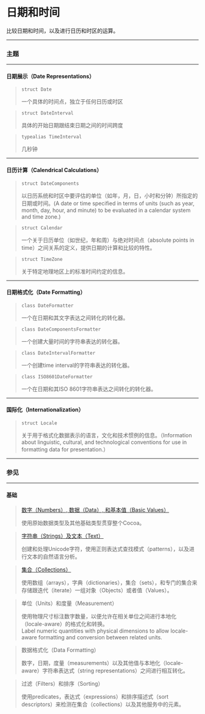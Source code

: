 # 日期和时间

比较日期和时间，以及进行日历和时区的运算。

***

### 主题

***

#### 日期展示（Date Representations）

> ```
> struct Date
> ```
> 一个具体的时间点，独立于任何日历或时区

> ```
> struct DateInterval
> ```
> 具体的开始日期跟结束日期之间的时间跨度

> ```
> typealias TimeInterval
> ```
> 几秒钟

***

#### 日历计算（Calendrical Calculations）

> ```
> struct DateComponents
> ```
> 以日历系统和时区中要评估的单位（如年，月，日，小时和分钟）所指定的日期或时间。(A date or time specified in terms of units (such as year, month, day, hour, and minute) to be evaluated in a calendar system and time zone.)

> ```
> struct Calendar
> ```
> 一个关于日历单位（如世纪，年和周）与绝对时间点（absolute points in time）之间关系的定义，提供日期的计算和比较的特性。

> ```
> struct TimeZone
> ```
> 关于特定地理地区上的标准时间约定的信息。

***

#### 日期格式化（Date Formatting）

> ```
> class DateFormatter
> ```
> 一个在日期和其文字表达之间转化的转化器。

> ```
> class DateComponentsFormatter
> ```
> 一个创建大量时间的字符串表达的转化器。

> ```
> class DateIntervalFormatter
> ```
> 一个创建time interval的字符串表达的转化器。

> ```
> class ISO8601DateFormatter
> ```
> 一个在日期和其ISO 8601字符串表达之间转化的转化器。

***

#### 国际化（Internationalization）

> ```
> struct Locale
> ```
> 关于用于格式化数据表示的语言，文化和技术惯例的信息。（Information about linguistic, cultural, and technological conventions for use in formatting data for presentation.）

***

### 参见

***

#### 基础

> [数字（Numbers）, 数据（Data）, 和基本值（Basic Values）](./foundation/numbers_data_and_basic_values.md)
>
> 使用原始数据类型及其他基础类型贯穿整个Cocoa。

> [字符串（Strings）及文本（Text）](./foundation/strings_and_text.md)
>
> 创建和处理Unicode字符，使用正则表达式查找模式（patterns），以及进行文本的自然语言分析。

> [集合（Collections）](./foundation/collections.md)
>
> 使用数组（arrays），字典（dictionaries），集合（sets），和专门的集合来存储跟迭代（iterate）一组对象（Objects）或者值（Values）。

> 单位（Units）和度量（Measurement）
>
> 使用物理尺寸标注数字数量，以便允许在相关单位之间进行本地化（locale-aware）的格式化和转换。  
> Label numeric quantities with physical dimensions to allow locale-aware formatting and conversion between related units.

> 数据格式化（Data Formatting）
>
> 数字，日期，度量（measurements）以及其他值与本地化（locale-aware）字符串表达式（string representations）之间进行相互转化。

> 过滤（Filters）和排序（Sorting）
>
> 使用predicates，表达式（expressions）和排序描述式（sort descriptors）来检测在集合（collections）以及其他服务中的元素。
